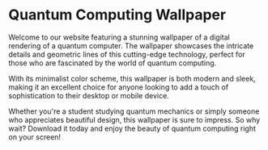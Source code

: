 <!--
Write me markdown content of website with wallpaper:

"A wallpaper featuring a digital rendering of a quantum computer, with a minimalist color scheme and geometric lines."

The header of the page should not be copy of the text but rather a real content of the website which is using this wallpaper.
-->

<!--font:Poppins-->

# Quantum Computing Wallpaper

Welcome to our website featuring a stunning wallpaper of a digital rendering of a quantum computer. The wallpaper showcases the intricate details and geometric lines of this cutting-edge technology, perfect for those who are fascinated by the world of quantum computing.

With its minimalist color scheme, this wallpaper is both modern and sleek, making it an excellent choice for anyone looking to add a touch of sophistication to their desktop or mobile device.

Whether you're a student studying quantum mechanics or simply someone who appreciates beautiful design, this wallpaper is sure to impress. So why wait? Download it today and enjoy the beauty of quantum computing right on your screen!
